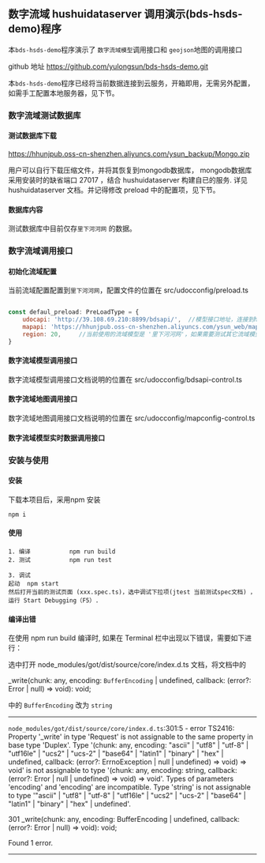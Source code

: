 


## 数字流域  hushuidataserver  调用演示(bds-hsds-demo)程序


本`bds-hsds-demo`程序演示了 `数字流域模型`调用接口和 `geojson`地图的调用接口


github 地址
     https://github.com/yulongsun/bds-hsds-demo.git 

本`bds-hsds-demo`程序已经将当前数据连接到云服务，开箱即用，无需另外配置，如需手工配置本地服务器，见下节。



### 数字流域测试数据库

#### 测试数据库下载


https://hhunjpub.oss-cn-shenzhen.aliyuncs.com/ysun_backup/Mongo.zip

用户可以自行下载压缩文件，并将其恢复到mongodb数据库， mongodb数据库采用安装时的缺省端口 27017 ，结合 hushuidataserver 构建自已的服务. 详见 hushuidataserver 文档。并记得修改 preload 中的配置项，见下节。

#### 数据库内容 

   测试数据库中目前仅存`里下河河网` 的数据。



### 数字流域调用接口

#### 初始化流域配置

当前流域配置配置到`里下河河网`，配置文件的位置在  src/udocconfig/preload.ts

```javascript

const defaul_preload: PreLoadType = {
    udocapi: 'http://39.108.69.210:8899/bdsapi/',  //模型接口地址，连接到hushuidataserver服务（已建在云上，如果用户需要连接自已的 hushuidataserver服务，修改这里）
    mapapi: 'https://hhunjpub.oss-cn-shenzhen.aliyuncs.com/ysun_web/mapconfig/',  //地图接口地址连接到mapconfig文件服务（已建在云上，如果用户需要连接自已的 mapconfig服务，修改这里）
    region: 20,     //当前使用的流域模型是 '里下河河网'，如果需要测试其它流域模型，修改这里，但数据库中必须存在该模型数据
}

```


#### 数字流域模型调用接口

数字流域模型调用接口文档说明的位置在  src/udocconfig/bdsapi-control.ts

#### 数字流域地图调用接口

数字流域地图调用接口文档说明的位置在  src/udocconfig/mapconfig-control.ts


#### 数字流域模型实时数据调用接口




 
### 安装与使用

#### 安装

下载本项目后，采用npm 安装  

    npm i

#### 使用

    1. 编译  			npm run build
    2. 测试  			npm run test    
    
    3. 调试
    起动	npm start
    然后打开当前的测试页面 (xxx.spec.ts)，选中调试下拉项(jtest 当前测试spec文档) ， 运行 Start Debugging（F5）.
    
    

#### 编译出错

在使用 npm run build 编译时, 如果在 Terminal 栏中出现以下错误，需要如下进行：

选中打开 node_modules/got/dist/source/core/index.d.ts 文档，将文档中的

_write(chunk: any, encoding: `BufferEncoding` | undefined, callback: (error?: Error | null) => void): void;

中的 `BufferEncoding` 改为 `string`


-----
`node_modules/got/dist/source/core/index.d.ts`:301:5 - error TS2416: Property '_write' in type 'Request' is not assignable to the same property in base type 'Duplex'.
  Type '(chunk: any, encoding: "ascii" | "utf8" | "utf-8" | "utf16le" | "ucs2" | "ucs-2" | "base64" | "latin1" | "binary" | "hex" | undefined, callback: (error?: ErrnoException | null | undefined) => void) => void' is not assignable to type '(chunk: any, encoding: string, callback: (error?: Error | null | undefined) => void) => void'.
    Types of parameters 'encoding' and 'encoding' are incompatible.
      Type 'string' is not assignable to type '"ascii" | "utf8" | "utf-8" | "utf16le" | "ucs2" | "ucs-2" | "base64" | "latin1" | "binary" | "hex" | undefined'.

301     _write(chunk: any, encoding: BufferEncoding | undefined, callback: (error?: Error | null) => void): void;    


Found 1 error.

------












